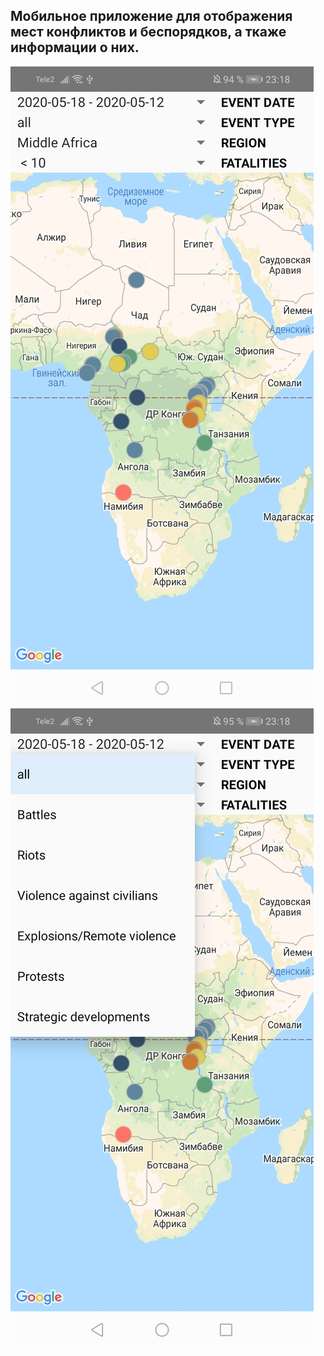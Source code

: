 ## Мобильное приложение для отображения мест конфликтов и беспорядков, а ткаже информации о них.
![Image alt](https://github.com/AleksandrAleksandr/ConflictsAfricaAndAsia/raw/master/images/Screenshot_20200525_231836_com.example.armedconflicts.jpg)
![alt text](images/Screenshot_20200525_231856_com.example.armedconflicts.jpg "Описание будет тут")
